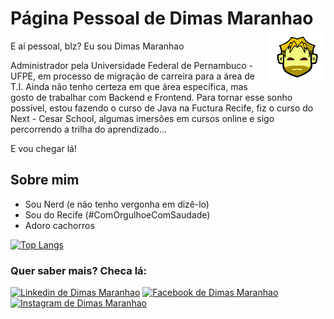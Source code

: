 # Página Pessoal de Dimas Maranhao         <img align="right" width="90" height="90" src="https://github.com/DimasMaranhao/DimasMaranhao/blob/main/SmmIcon.jpg">                        

E aí pessoal, blz? Eu sou Dimas Maranhao

Administrador pela Universidade Federal de Pernambuco - UFPE,
em processo de migração de carreira para a área de T.I.
Ainda não tenho certeza em que área específica, mas gosto de trabalhar
com Backend e Frontend. 
Para tornar esse sonho possível, estou fazendo o curso de Java na Fuctura Recife,
fiz o curso do Next - Cesar School, algumas imersões em cursos online e sigo percorrendo a trilha do aprendizado...

E vou chegar lá!



## Sobre mim                                                                            

 - Sou Nerd (e não tenho vergonha em dizê-lo)
 - Sou do Recife (#ComOrgulhoeComSaudade)
 - Adoro cachorros
 

[![Top Langs](https://github-readme-stats.vercel.app/api/top-langs/?username=dimasmaranhao&hide=PureBasic)](https://github.com/anuraghazra/github-readme-stats)






### Quer saber mais? Checa lá:

[![Linkedin de Dimas Maranhao](https://img.shields.io/badge/LinkedIn-0077B5?style=for-the-badge&logo=linkedin&logoColor=white)](https://www.linkedin.com/in/dimas-maranhao-20a1218a/) [![Facebook de Dimas Maranhao](https://img.shields.io/badge/Facebook-1877F2?style=for-the-badge&logo=facebook&logoColor=white)](https://www.facebook.com/dimas.ferreira.35) [![Instagram de Dimas Maranhao](https://img.shields.io/badge/Instagram-E4405F?style=for-the-badge&logo=instagram&logoColor=white)](https://www.instagram.com/dimasferreira_/)
